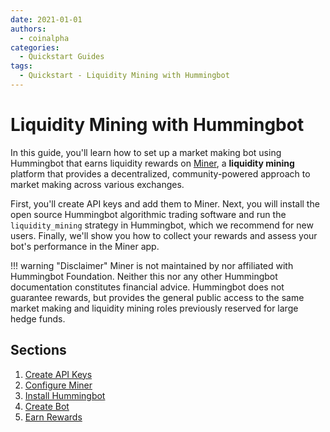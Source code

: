 ```yaml
---
date: 2021-01-01
authors:
  - coinalpha
categories:
  - Quickstart Guides
tags:
  - Quickstart - Liquidity Mining with Hummingbot
---
```


# Liquidity Mining with Hummingbot

In this guide, you'll learn how to set up a market making bot using Hummingbot that earns liquidity rewards on [Miner](https://miner.hummingbot.io), a **liquidity mining** platform that provides a decentralized, community-powered approach to market making across various exchanges.

First, you'll create API keys and add them to Miner. Next, you will install the open source Hummingbot algorithmic trading software and run the `liquidity_mining` strategy in Hummingbot, which we recommend for new users. Finally, we'll show you how to collect your rewards and assess your bot's performance in the Miner app.

!!! warning "Disclaimer"
    Miner is not maintained by nor affiliated with Hummingbot Foundation. Neither this nor any other Hummingbot documentation constitutes financial advice. Hummingbot does not guarantee rewards, but provides the general public access to the same market making and liquidity mining roles previously reserved for large hedge funds.

## Sections

1. [Create API Keys](./1-create-keys)
2. [Configure Miner](./2-configure-miner)
3. [Install Hummingbot](./3-install-hummingbot)
4. [Create Bot](./4-create-bot)
5. [Earn Rewards](./5-earn-rewards)
